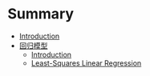 # Summary

* [Introduction](README.md)
* [回归模型](regression.md)
    * [Introduction](regression_intro.md)
    * [Least-Squares Linear Regression](regression_ls.md)
